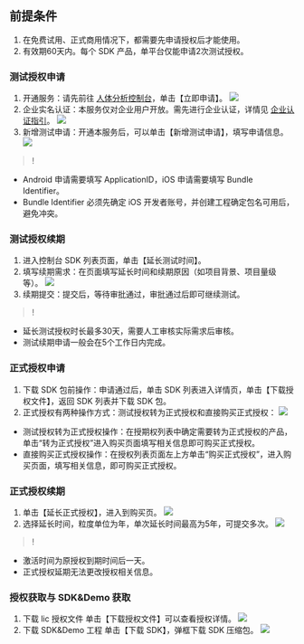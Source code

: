 ## 前提条件

1. 在免费试用、正式商用情况下，都需要先申请授权后才能使用。
2. 有效期60天内。每个 SDK 产品，单平台仅能申请2次测试授权。

### 测试授权申请
1. 开通服务：请先前往 [人体分析控制台](https://console.cloud.tencent.com/bda/sdk)，单击【立即申请】。
![](https://main.qcloudimg.com/raw/b25c0eb07908e5415bbde0303a9fb97a.png)
2. 企业实名认证：本服务仅对企业用户开放。需先进行企业认证，详情见 [企业认证指引](https://cloud.tencent.com/document/product/378/10496)。
![](https://main.qcloudimg.com/raw/82d5de0ad362294930ce4addf7cfe6ba.png)
3. 新增测试申请：开通本服务后，可以单击【新增测试申请】，填写申请信息。
![](https://main.qcloudimg.com/raw/c56e78d942c66232e91fa8af5c9c22de.png)

>!
- Android 申请需要填写 ApplicationID，iOS 申请需要填写 Bundle Identifier。
- Bundle Identifier 必须先确定 iOS 开发者账号，并创建工程确定包名可用后，避免冲突。

### 测试授权续期
1. 进入控制台 SDK 列表页面，单击【延长测试时间】。
2. 填写续期需求：在页面填写延长时间和续期原因（如项目背景、项目量级等）。
![](https://main.qcloudimg.com/raw/f5c3dc35f59ff1f347b24a70b2f61f51.png)
3. 续期提交：提交后，等待审批通过，审批通过后即可继续测试。

>!
- 延长测试授权时长最多30天，需要人工审核实际需求后审核。
- 测试续期申请一般会在5个工作日内完成。

### 正式授权申请
1. 下载 SDK 包前操作：申请通过后，单击 SDK 列表进入详情页，单击【下载授权文件】，返回 SDK 列表并下载 SDK 包。
2. 正式授权有两种操作方式：测试授权转为正式授权和直接购买正式授权：
![](https://main.qcloudimg.com/raw/4bddabd342325a7279f97857aaa786a5.png)
 - 测试授权转为正式授权操作：在授期权列表中确定需要转为正式授权的产品，单击“转为正式授权”进入购买页面填写相关信息即可购买正式授权。
 - 直接购买正式授权操作：在授权列表页面左上方单击“购买正式授权”，进入购买页面，填写相关信息，即可购买正式授权。


### 正式授权续期
1. 单击【延长正式授权】，进入到购买页。
![](https://main.qcloudimg.com/raw/44d9c5837c6944851bc6576f4bf4df01.png)
2. 选择延长时间，粒度单位为年，单次延长时间最高为5年，可提交多次。
![](https://main.qcloudimg.com/raw/934926abee2e95f46abb5311e54e3fca.png)

>!
- 激活时间为原授权到期时间后一天。
- 正式授权延期无法更改授权相关信息。

### 授权获取与 SDK&Demo 获取
1. 下载 lic 授权文件
单击【下载授权文件】可以查看授权详情。
![](https://main.qcloudimg.com/raw/6e897e33c1af6625c2919c7fef670b28.png)
2. 下载 SDK&Demo 工程
单击【下载 SDK】，弹框下载 SDK 压缩包。
![](https://main.qcloudimg.com/raw/56386b3591b82dd51c98a32f10fb9301.png)


